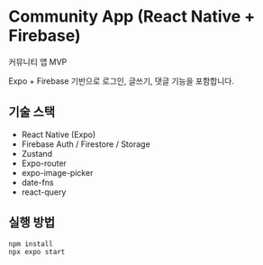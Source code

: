 # Community App (React Native + Firebase)

커뮤니티 앱 MVP
   
Expo + Firebase 기반으로 로그인, 글쓰기, 댓글 기능을 포함합니다.

## 기술 스택

- React Native (Expo)
- Firebase Auth / Firestore / Storage
- Zustand
- Expo-router
- expo-image-picker
- date-fns
- react-query

## 실행 방법

```bash
npm install
npx expo start
```

